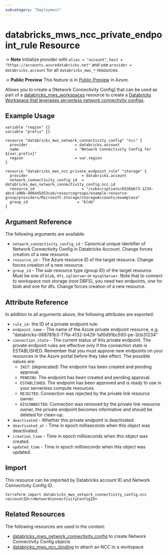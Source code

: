 ```yaml
---
subcategory: "Deployment"
---
```

# databricks_mws_ncc_private_endpoint_rule Resource

-> **Note** Initialize provider with `alias = "account"`, `host = "https://accounts.azuredatabricks.net"` and use `provider = databricks.account` for all `databricks_mws_*` resources.

-> **Public Preview** This feature is in [Public Preview](https://docs.databricks.com/release-notes/release-types.html) in Azure.

Allows you to create a [Network Connectivity Config] that can be used as part of a [databricks_mws_workspaces](mws_workspaces.md) resource to create a [Databricks Workspace that leverages serverless network connectivity configs](https://learn.microsoft.com/en-us/azure/databricks/sql/admin/serverless-firewall).

## Example Usage

```hcl
variable "region" {}
variable "prefix" {}

resource "databricks_mws_network_connectivity_config" "ncc" {
  provider                     = databricks.account
  name                         = "Network Connectivity Config for ${var.prefix}"
  region                       = var.region
}

resource "databricks_mws_ncc_private_endpoint_rule" "storage" {
  provider                        = databricks.account
  network_connectivity_config_id  = databricks_mws_network_connectivity_config.ncc.id
  resource_id                     = "/subscriptions/653bb673-1234-abcd-a90b-d064d5d53ca4/resourcegroups/example-resource-group/providers/Microsoft.Storage/storageAccounts/examplesa"
  group_id                      = "blob"
}
```

## Argument Reference

The following arguments are available:

* `network_connectivity_config_id` - Canonical unique identifier of Network Connectivity Config in Databricks Account. Change forces creation of a new resource.
* `resource_id` - The Azure resource ID of the target resource. Change forces creation of a new resource.
* `group_id` - The sub-resource type (group ID) of the target resource. Must be one of `blob`, `dfs`, `sqlServer` or `mysqlServer`. Note that to connect to workspace root storage (root DBFS), you need two endpoints, one for blob and one for dfs. Change forces creation of a new resource.

## Attribute Reference

In addition to all arguments above, the following attributes are exported:

* `rule_id`- the ID of a private endpoint rule.
* `endpoint_name` - The name of the Azure private endpoint resource, e.g. "databricks-088781b3-77fa-4132-b429-1af0d91bc593-pe-3cb31234"
* `connection_state` - The current status of this private endpoint. The private endpoint rules are effective only if the connection state is ESTABLISHED. Remember that you must approve new endpoints on your resources in the Azure portal before they take effect.
The possible values are:
  * `INIT`: (deprecated) The endpoint has been created and pending approval.
  * `PENDING`: The endpoint has been created and pending approval.
  * `ESTABLISHED`: The endpoint has been approved and is ready to use in your serverless compute resources.
  * `REJECTED`: Connection was rejected by the private link resource owner.
  * `DISCONNECTED`: Connection was removed by the private link resource owner, the private endpoint becomes informative and should be deleted for clean-up.
* `deactivated` - Whether this private endpoint is deactivated.
* `deactivated_at` - Time in epoch milliseconds when this object was deactivated.
* `creation_time` - Time in epoch milliseconds when this object was created.
* `updated_time` - Time in epoch milliseconds when this object was updated.

## Import

This resource can be imported by Databricks account ID and Network Connectivity Config ID.

```hcl
terraform import databricks_mws_network_connectivity_config.ncc <accountID>/<NetworkConnectivityConfigID>
```

## Related Resources

The following resources are used in the context:

* [databricks_mws_network_connectivity_config](mws_network_connectivity_config.md) to create Network Connectivity Config objects
* [databricks_mws_ncc_binding](mws_ncc_binding.md) to attach an NCC to a workspace

